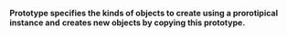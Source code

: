 **Prototype specifies the kinds of objects to create using a prorotipical instance and**
**creates new objects by copying this prototype.**